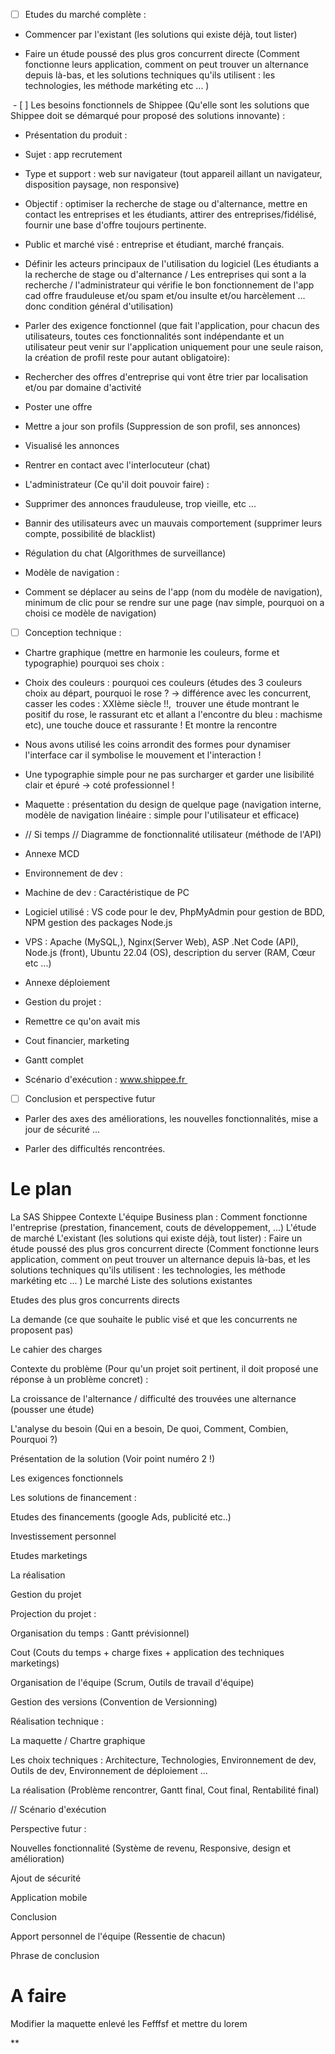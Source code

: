 - [ ] Etudes du marché complète : 

- Commencer par l'existant (les solutions qui existe déjà, tout lister)

- Faire un étude poussé des plus gros concurrent directe (Comment fonctionne leurs application, comment on peut trouver un alternance depuis là-bas, et les solutions techniques qu'ils utilisent : les technologies, les méthode markéting etc ... )

 - [ ] Les besoins fonctionnels de Shippee (Qu'elle sont les solutions que Shippee doit se démarqué pour proposé des solutions innovante) : 

- Présentation du produit :

- Sujet : app recrutement 

- Type et support : web sur navigateur (tout appareil aillant un navigateur, disposition paysage, non responsive)

- Objectif : optimiser la recherche de stage ou d'alternance, mettre en contact les entreprises et les étudiants, attirer des entreprises/fidélisé, fournir une base d'offre toujours pertinente.

- Public et marché visé : entreprise et étudiant, marché français.

- Définir les acteurs principaux de l'utilisation du logiciel (Les étudiants a la recherche de stage ou d'alternance / Les entreprises qui sont a la recherche / l'administrateur qui vérifie le bon fonctionnement de l'app cad offre frauduleuse et/ou spam et/ou insulte et/ou harcèlement ... donc condition général d'utilisation)

- Parler des exigence fonctionnel (que fait l'application, pour chacun des utilisateurs, toutes ces fonctionnalités sont indépendante et un utilisateur peut venir sur l'application uniquement pour une seule raison, la création de profil reste pour autant obligatoire):

- Rechercher des offres d'entreprise qui vont être trier par localisation et/ou par domaine d'activité 

- Poster une offre

- Mettre a jour son profils (Suppression de son profil, ses annonces)

- Visualisé les annonces

- Rentrer en contact avec l'interlocuteur (chat)

- L'administrateur (Ce qu'il doit pouvoir faire) : 

- Supprimer des annonces frauduleuse, trop vieille, etc ...

- Bannir des utilisateurs avec un mauvais comportement (supprimer leurs compte, possibilité de blacklist)

- Régulation du chat (Algorithmes de surveillance)

- Modèle de navigation :

- Comment se déplacer au seins de l'app (nom du modèle de navigation), minimum de clic pour se rendre sur une page (nav simple, pourquoi on a choisi ce modèle de navigation)

- [ ] Conception technique :

- Chartre graphique (mettre en harmonie les couleurs, forme et typographie) pourquoi ses choix :

- Choix des couleurs : pourquoi ces couleurs (études des 3 couleurs choix au départ, pourquoi le rose ? -> différence avec les concurrent, casser les codes : XXIème siècle !!,  trouver une étude montrant le positif du rose, le rassurant etc et allant a l'encontre du bleu : machisme etc), une touche douce et rassurante ! Et montre la rencontre

- Nous avons utilisé les coins arrondit des formes pour dynamiser l'interface car il symbolise le mouvement et l'interaction !

- Une typographie simple pour ne pas surcharger et garder une lisibilité clair et épuré -> coté professionnel ! 

- Maquette : présentation du design de quelque page (navigation interne, modèle de navigation linéaire : simple pour l'utilisateur et efficace)

- // Si temps // Diagramme de fonctionnalité utilisateur (méthode de l'API)

- Annexe MCD

- Environnement de dev :

- Machine de dev : Caractéristique de PC

- Logiciel utilisé : VS code pour le dev, PhpMyAdmin pour gestion de BDD, NPM gestion des packages Node.js  

- VPS : Apache (MySQL,), Nginx(Server Web), ASP .Net Code (API), Node.js (front), Ubuntu 22.04 (OS), description du server (RAM, Cœur etc ...)

- Annexe déploiement

- Gestion du projet :

- Remettre ce qu'on avait mis

- Cout financier, marketing

- Gantt complet

- Scénario d'exécution : www.shippee.fr 

- [ ] Conclusion et perspective futur

- Parler des axes des améliorations, les nouvelles fonctionnalités, mise a jour de sécurité ...

- Parler des difficultés rencontrées.

  
  

# Le plan 

  

La SAS Shippee
	Contexte
	L'équipe
	Business plan :
		Comment fonctionne l'entreprise (prestation, financement, couts de développement, ...)
L'étude de marché
	L'existant (les solutions qui existe déjà, tout lister) :
		Faire un étude poussé des plus gros concurrent directe (Comment fonctionne leurs application, comment on peut trouver un alternance depuis là-bas, et les solutions techniques qu'ils utilisent : les technologies, les méthode markéting etc ... )
	Le marché
	Liste des solutions existantes

Etudes des plus gros concurrents directs

La demande (ce que souhaite le public visé et que les concurrents ne proposent pas)

Le cahier des charges

Contexte du problème (Pour qu'un projet soit pertinent, il doit proposé une réponse à un problème concret) :

La croissance de l'alternance / difficulté des trouvées une alternance (pousser une étude)

L'analyse du besoin (Qui en a besoin, De quoi, Comment, Combien, Pourquoi ?)

Présentation de la solution (Voir point numéro 2 !)

Les exigences fonctionnels

Les solutions de financement :

Etudes des financements (google Ads, publicité etc..)

Investissement personnel

Etudes marketings

La réalisation

Gestion du projet

Projection du projet :

Organisation du temps : Gantt prévisionnel) 

Cout (Couts du temps + charge fixes + application des techniques marketings)

Organisation de l'équipe (Scrum, Outils de travail d'équipe)

Gestion des versions (Convention de Versionning)

Réalisation technique : 

La maquette / Chartre graphique

Les choix techniques : Architecture, Technologies, Environnement de dev, Outils de dev, Environnement de déploiement ...

La réalisation (Problème rencontrer, Gantt final, Cout final, Rentabilité final)

// Scénario d'exécution 

Perspective futur :

Nouvelles fonctionnalité (Système de revenu, Responsive, design et amélioration)

Ajout de sécurité

Application mobile

Conclusion

Apport personnel de l'équipe (Ressentie de chacun)

Phrase de conclusion

  

# A faire

Modifier la maquette enlevé les Fefffsf et mettre du lorem

  
**
